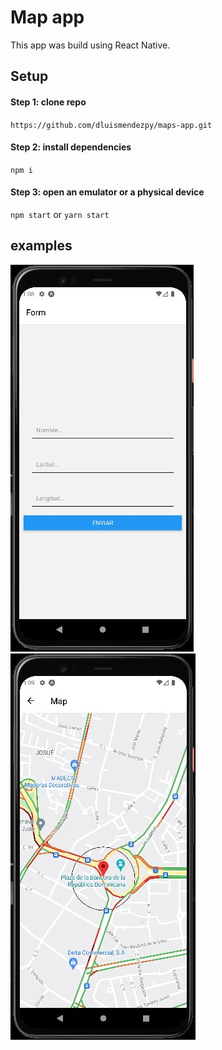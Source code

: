 # Map app

This app was build using React Native.

## Setup

#### Step 1: clone repo

`https://github.com/dluismendezpy/maps-app.git`

#### Step 2: install dependencies

`npm i`

#### Step 3: open an emulator or a physical device

`npm start` or `yarn start`

## examples

![Form](assets/Readme/img1.jpg "Form")
![Map](assets/Readme/img2.jpg "Map")
